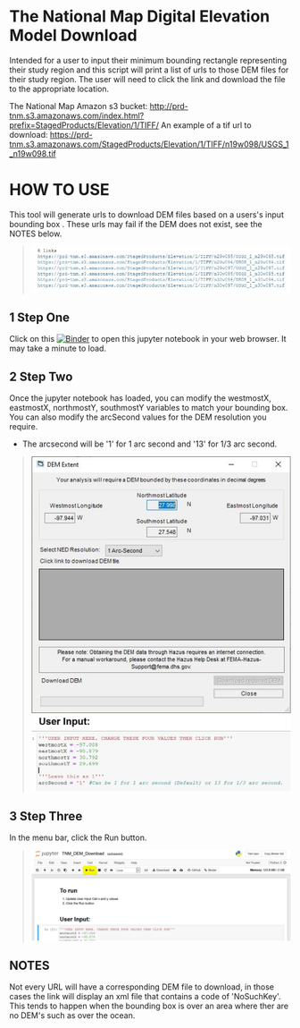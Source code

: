 # The National Map Digital Elevation Model Download

Intended for a user to input their minimum bounding rectangle representing their study region and this script will print a list of urls to those DEM files for their study region. The user will need to click the link and download the file to the appropriate location.

The National Map Amazon s3 bucket:
http://prd-tnm.s3.amazonaws.com/index.html?prefix=StagedProducts/Elevation/1/TIFF/
An example of a tif url to download:
https://prd-tnm.s3.amazonaws.com/StagedProducts/Elevation/1/TIFF/n19w098/USGS_1_n19w098.tif


# HOW TO USE

This tool will generate urls to download DEM files based on a users's input bounding box . These urls may fail if the DEM does not exist, see the NOTES below.

> ![title](images/ExampleLinks.JPG)

## 1 Step One
Click on this [![Binder](https://mybinder.org/badge_logo.svg)](https://mybinder.org/v2/gh/nhrap-dev/TNM_DEM_Download/HEAD?filepath=TNM_DEM_Download.ipynb)
 to open this jupyter notebook in your web browser. It may take a minute to load.

## 2 Step Two
Once the jupyter notebook has loaded, you can modify the westmostX, eastmostX, northmostY, southmostY variables to match your bounding box. You can also modify the arcSecond values for the DEM resolution you require.
* The arcsecond will be '1' for 1 arc second and '13' for 1/3 arc second.
> ![title](images/DEMExtent.JPG)
> ![title](images/UserEnteredData.JPG) 

## 3 Step Three
In the menu bar, click the Run button.

> ![title](images/RunButton.JPG)

## NOTES
Not every URL will have a corresponding DEM file to download, in those cases the link will display an xml file that contains a code of 'NoSuchKey'. This tends to happen when the bounding box is over an area where ther are no DEM's such as over the ocean.
